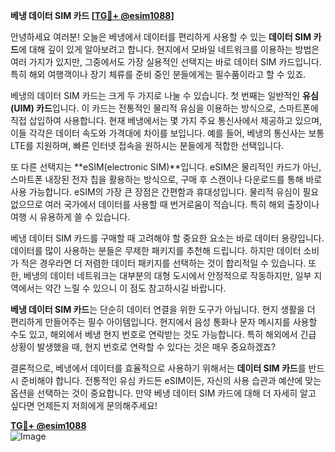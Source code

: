 **베냉 데이터 SIM 카드 [[TG💪+ @esim1088](https://t.me/s/esim1088)]**

안녕하세요 여러분! 오늘은 베냉에서 데이터를 편리하게 사용할 수 있는 **데이터 SIM 카드**에 대해 깊이 있게 알아보려고 합니다. 현지에서 모바일 네트워크를 이용하는 방법은 여러 가지가 있지만, 그중에서도 가장 실용적인 선택지는 바로 데이터 SIM 카드입니다. 특히 해외 여행객이나 장기 체류를 준비 중인 분들에게는 필수품이라고 할 수 있죠.

베냉의 데이터 SIM 카드는 크게 두 가지로 나눌 수 있습니다. 첫 번째는 일반적인 **유심(UIM) 카드**입니다. 이 카드는 전통적인 물리적 유심을 이용하는 방식으로, 스마트폰에 직접 삽입하여 사용합니다. 현재 베냉에서는 몇 가지 주요 통신사에서 제공하고 있으며, 이들 각각은 데이터 속도와 가격대에 차이를 보입니다. 예를 들어, 베냉의 통신사는 보통 LTE를 지원하며, 빠른 인터넷 접속을 원하시는 분들에게 적합한 선택입니다.

또 다른 선택지는 **eSIM(electronic SIM)**입니다. eSIM은 물리적인 카드가 아닌, 스마트폰 내장된 전자 칩을 활용하는 방식으로, 구매 후 스캔이나 다운로드를 통해 바로 사용 가능합니다. eSIM의 가장 큰 장점은 간편함과 휴대성입니다. 물리적 유심이 필요 없으므로 여러 국가에서 데이터를 사용할 때 번거로움이 적습니다. 특히 해외 출장이나 여행 시 유용하게 쓸 수 있습니다.

베냉 데이터 SIM 카드를 구매할 때 고려해야 할 중요한 요소는 바로 데이터 용량입니다. 데이터를 많이 사용하는 분들은 무제한 패키지를 추천해 드립니다. 하지만 데이터 소비가 적은 경우라면 더 저렴한 데이터 패키지를 선택하는 것이 합리적일 수 있습니다. 또한, 베냉의 데이터 네트워크는 대부분의 대형 도시에서 안정적으로 작동하지만, 일부 지역에서는 약간 느릴 수 있으니 이 점도 참고하시길 바랍니다.

**베냉 데이터 SIM 카드**는 단순히 데이터 연결을 위한 도구가 아닙니다. 현지 생활을 더 편리하게 만들어주는 필수 아이템입니다. 현지에서 음성 통화나 문자 메시지를 사용할 수도 있고, 해외에서 베냉 현지 번호로 연락받는 것도 가능합니다. 특히 해외에서 긴급 상황이 발생했을 때, 현지 번호로 연락할 수 있다는 것은 매우 중요하겠죠?

결론적으로, 베냉에서 데이터를 효율적으로 사용하기 위해서는 **데이터 SIM 카드**를 반드시 준비해야 합니다. 전통적인 유심 카드든 eSIM이든, 자신의 사용 습관과 예산에 맞는 옵션을 선택하는 것이 중요합니다. 만약 베냉 데이터 SIM 카드에 대해 더 자세히 알고 싶다면 언제든지 저희에게 문의해주세요!

**[TG💪+ @esim1088](https://t.me/s/esim1088)**  
![Image](https://i.postimg.cc/Y0z9fWf4/image.png)